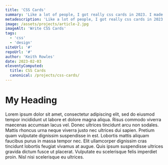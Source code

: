 ```yaml
---
title: 'CSS Cards'
summary: 'Like a lot of people, I got really css cards in 2023. I made this app to help me learn make css card around the world.'
metadescription: 'Like a lot of people, I got really css cards in 2023. I made this app to help me learn make css card around the world.'
image: /assets/projects/article-2.jpg
imageAlt: 'Write CSS Cards'
tags:
  - 'css'
  - 'design'
siteUrl: '#'
repoUrl: '#'
author: 'Keith Rowles'
date: 2023-02-03
eleventyComputed:
  title: CSS Cards
  canonical: /projects/css-cards/
---
```


# My Heading

Lorem ipsum dolor sit amet, consectetur adipiscing elit, sed do eiusmod tempor incididunt ut labore et dolore magna aliqua. Risus commodo viverra maecenas accumsan lacus vel. Donec ultrices tincidunt arcu non sodales. Mattis rhoncus urna neque viverra justo nec ultrices dui sapien. Pretium quam vulputate dignissim suspendisse in est. Lobortis mattis aliquam faucibus purus in massa tempor nec. Elit ullamcorper dignissim cras tincidunt lobortis feugiat vivamus at augue. Quis ipsum suspendisse ultrices gravida dictum fusce ut placerat. Vulputate eu scelerisque felis imperdiet proin. Nisl nisi scelerisque eu ultrices.
